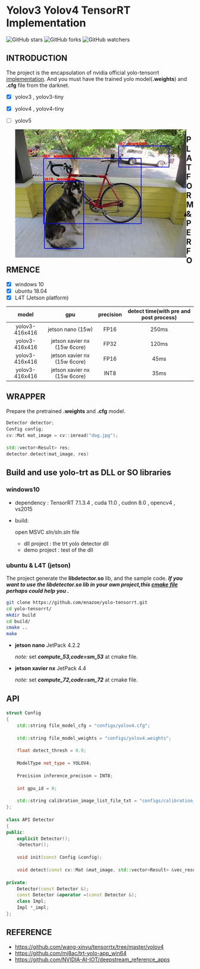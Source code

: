 # Yolov3 Yolov4 TensorRT Implementation

![GitHub stars](https://img.shields.io/github/stars/enazoe/yolo-tensorrt) ![GitHub forks](https://img.shields.io/github/forks/enazoe/yolo-tensorrt)  ![GitHub watchers](https://img.shields.io/github/watchers/enazoe/yolo-tensorrt) 

## INTRODUCTION

The project is the encapsulation  of nvidia official yolo-tensorrt [implementation](https://github.com/NVIDIA-AI-IOT/deepstream_reference_apps). And you must have the trained yolo model(__.weights__) and __.cfg__ file from the darknet.

- [x] yolov3 , yolov3-tiny

- [x] yolov4 , yolov4-tiny

- [ ] yolov5

  
  
  <img align="left" src="./configs/result.jpg" style="zoom: 100%;" />



## PLATFORM & PERFORMENCE

- [x] windows 10
- [x] ubuntu 18.04
- [x] L4T (Jetson platform)

|     model      |             gpu              | precision | detect time(with pre and post process) |
| :------------: | :--------------------------: | :-------: | :------------------------------------: |
| yolov3-416x416 |      jetson nano (15w)       |   FP16    |                 250ms                  |
| yolov3-416x416 | jetson xavier nx (15w 6core) |   FP32    |                 120ms                  |
| yolov3-416x416 | jetson xavier nx (15w 6core) |   FP16    |                  45ms                  |
| yolov3-416x416 | jetson xavier nx (15w 6core) |   INT8    |                  35ms                  |

## WRAPPER

Prepare the pretrained __.weights__ and __.cfg__ model. 

```c++
Detector detector;
Config config;
cv::Mat mat_image = cv::imread("dog.jpg");

std::vector<Result> res;
detector.detect(mat_image, res)
```

## Build and use yolo-trt as DLL or SO libraries


### windows10

- dependency : TensorRT 7.1.3.4  , cuda 11.0 , cudnn 8.0  , opencv4 , vs2015
- build:
  
    open MSVC _sln/sln.sln_ file 
    - dll project : the trt yolo detector dll
    - demo project : test of the dll

### ubuntu & L4T (jetson)

The project generate the __libdetector.so__ lib, and the sample code.
**_If you want to use the libdetector.so lib in your own project,this [cmake file](https://github.com/enazoe/yolo-tensorrt/blob/master/scripts/CMakeLists.txt) perhaps could help you ._**


```bash
git clone https://github.com/enazoe/yolo-tensorrt.git
cd yolo-tensorrt/
mkdir build
cd build/
cmake ..
make
```
- **jetson nano**  JetPack 4.2.2
	
	*note:*  set **_compute_53,code=sm_53_** at cmake file.

- **jetson xavier nx**  JetPack 4.4
	
	*note:*  set **_compute_72,code=sm_72_** at cmake file.

## API

```c++
struct Config
{
	std::string file_model_cfg = "configs/yolov4.cfg";

	std::string file_model_weights = "configs/yolov4.weights";

	float detect_thresh = 0.9;

	ModelType net_type = YOLOV4;

	Precision inference_precison = INT8;
	
	int gpu_id = 0;

	std::string calibration_image_list_file_txt = "configs/calibration_images.txt";
};

class API Detector
{
public:
	explicit Detector();
	~Detector();

	void init(const Config &config);

	void detect(const cv::Mat &mat_image, std::vector<Result> &vec_result);

private:
	Detector(const Detector &);
	const Detector &operator =(const Detector &);
	class Impl;
	Impl *_impl;
};
```

## REFERENCE

- https://github.com/wang-xinyu/tensorrtx/tree/master/yolov4
- https://github.com/mj8ac/trt-yolo-app_win64
- https://github.com/NVIDIA-AI-IOT/deepstream_reference_apps